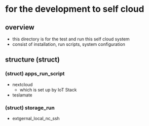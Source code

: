 # for the development to self cloud
## overview
- this directory is for the test and run this self cloud system
- consist of installation, run scripts, system configuration

## structure (struct)
### (struct) apps_run_script
- nextcloud
  - which is set up by IoT Stack   
- teslamate
### (struct) storage_run
- extgernal_local_nc_ssh
